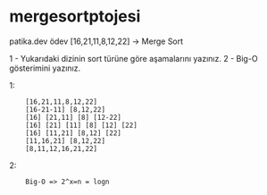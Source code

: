 # mergesortptojesi
patika.dev ödev
[16,21,11,8,12,22] -> Merge Sort

1 - Yukarıdaki dizinin sort türüne göre aşamalarını yazınız.
2 - Big-O gösterimini yazınız.

1:

        [16,21,11,8,12,22]
        [16-21-11] [8,12,22]
        [16] [21,11] [8] [12-22]
        [16] [21] [11] [8] [12] [22]
        [16] [11,21] [8,12] [22]
        [11,16,21] [8,12,22]
        [8,11,12,16,21,22] 
2:

        Big-O => 2^x=n = logn
